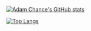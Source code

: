 [![Adam Chance's GitHub stats](https://github-readme-stats.vercel.app/api?username=SocMinarch&count_private=true&show_icons=true)](https://github.com/anuraghazra/github-readme-stats)

[![Top Langs](https://github-readme-stats.vercel.app/api/top-langs/?username=SocMinarch)](https://github.com/anuraghazra/github-readme-stats)
